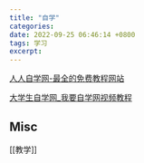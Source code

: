 ```yaml
---
title: "自学"
categories: 
date: 2022-09-25 06:46:14 +0800
tags: 学习
excerpt: 
---
```







[人人自学网-最全的免费教程网站](https://www.rrzxw.net/)


[大学生自学网_我要自学网视频教程](http://v.dxsbb.com/)




## Misc

[[教学]]

